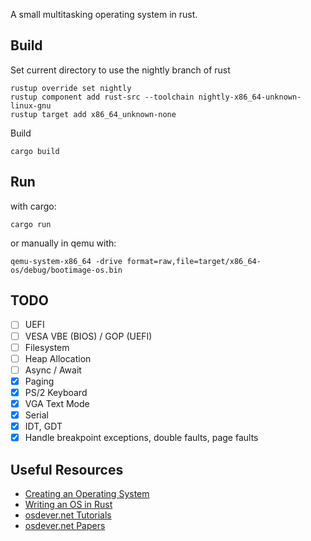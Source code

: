 
A small multitasking operating system in rust.

## Build

Set current directory to use the nightly branch of rust
```
rustup override set nightly
rustup component add rust-src --toolchain nightly-x86_64-unknown-linux-gnu
rustup target add x86_64_unknown-none
```
Build
```
cargo build
```

## Run
with cargo:
```
cargo run
```
or manually in qemu with:
```
qemu-system-x86_64 -drive format=raw,file=target/x86_64-os/debug/bootimage-os.bin
```

## TODO
- [ ] UEFI
- [ ] VESA VBE (BIOS) / GOP (UEFI)
- [ ] Filesystem
- [ ] Heap Allocation
- [ ] Async / Await
- [x] Paging
- [x] PS/2 Keyboard
- [x] VGA Text Mode
- [x] Serial
- [x] IDT, GDT
- [x] Handle breakpoint exceptions, double faults, page faults

## Useful Resources
* [Creating an Operating System](https://wiki.osdev.org/Creating_an_Operating_System)
* [Writing an OS in Rust](https://os.phil-opp.com/)
* [osdever.net Tutorials](https://web.archive.org/web/20250123233604/http://www.osdever.net/tutorials/)
* [osdever.net Papers](https://web.archive.org/web/20250124112310/http://www.osdever.net/papers/)
